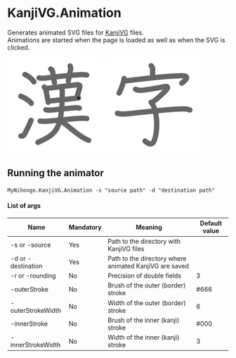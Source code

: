 # KanjiVG.Animation
Generates animated SVG files for [KanjiVG](https://github.com/KanjiVG/kanjivg) files.  
Animations are started when the page is loaded as well as when the SVG is clicked.

![kanji](samples/6f22.svg)
![kanji](samples/5b57.svg)

## Running the animator
```console
MyNihongo.KanjiVG.Animation -s "source path" -d "destination path"
```

#### List of args
|Name|Mandatory|Meaning|Default value|
|-|-|-|-|
|-s or -source|Yes|Path to the directory with KanjiVG files|
|-d or -destination|Yes|Path to the directory where animated KanjiVG are saved|
|-r or -rounding|No|Precision of double fields|3|
|-outerStroke|No|Brush of the outer (border) stroke|#666|
|-outerStrokeWidth|No|Width of the outer (border) stroke|6|
|-innerStroke|No|Brush of the inner (kanji) stroke|#000|
|-innerStrokeWidth|No|Width of the inner (kanji) stroke|3|